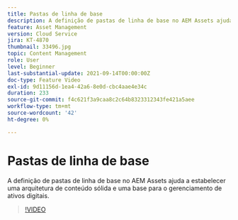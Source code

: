 ```yaml
---
title: Pastas de linha de base
description: A definição de pastas de linha de base no AEM Assets ajuda a estabelecer uma arquitetura de conteúdo sólida e uma base para o gerenciamento de ativos digitais.
feature: Asset Management
version: Cloud Service
jira: KT-4870
thumbnail: 33496.jpg
topic: Content Management
role: User
level: Beginner
last-substantial-update: 2021-09-14T00:00:00Z
doc-type: Feature Video
exl-id: 9d11156d-1ea4-42a6-8e0d-cbc4aae4e34c
duration: 233
source-git-commit: f4c621f3a9caa8c2c64b8323312343fe421a5aee
workflow-type: tm+mt
source-wordcount: '42'
ht-degree: 0%

---
```


# Pastas de linha de base

A definição de pastas de linha de base no AEM Assets ajuda a estabelecer uma arquitetura de conteúdo sólida e uma base para o gerenciamento de ativos digitais.

>[!VIDEO](https://video.tv.adobe.com/v/33496?quality=12&learn=on)
